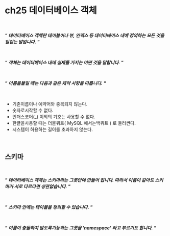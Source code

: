 # ch25 데이터베이스 객체

<br />

>
***" 데이터베이스 객체란 테이블이나 뷰, 인덱스 등 데이터베이스 내에 정의하는 모든 것을 일컫는 말입니다.  "***
>

<br />

>
***" 객체는 데이터베이스 내에 실체를 가지는 어떤 것을 말합니다. "***
>

<br />

>
***" 이름을붙일 때는 다음과 같은 제약 사항을 따릅니다. "***
>
<br />

* 기존이름이나 예약어와 중복되지 않는다.
* 숫자로시작할 수 없다.
* 언더스코어(\_) 이외의 기호는 사용할 수 없다. 
* 한글을사용할 때는 더블쿼트( MySQL 에서는백쿼트 ) 로 둘러싼다.
* 시스템이 허용하는 길이를 초과하지 않는다. 

<br />

## 스키마

<br />

>
***" 데이터베이스 객체는 스키마라는 그릇안에 만들어 집니다. 따라서 이름이 같아도 스키마가 서로 다르다면 상관없습니다. "***
>

<br />

>
***" 스키마 안에는 테이블을 정의할 수 있습니다. "***
>

<br />

>
***" 이름이 충돌하지 않도록기능하는 그릇을 'namespace' 라고 부르기도 합니다. "***
>

<br />


